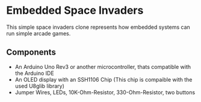 <h1>Embedded Space Invaders</h1>
This simple space invaders clone represents how embedded systems can run simple arcade games.

<h2>Components</h2>
<ul>
  <li>An Arduino Uno Rev3 or another microcontroller, thats compatible with the Arduino IDE</li>
  <li>An OLED display with an SSH1106 Chip (This chip is compaible with the used U8glib library)</li>
  <li>Jumper Wires, LEDs, 10K-Ohm-Resistor, 330-Ohm-Resistor, two buttons</li>
</ul>
